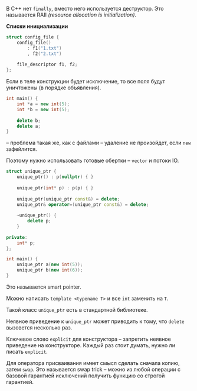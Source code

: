 В C++ нет `finally`, вместо него используется деструктор. Это называется RAII _(resource allocation is initialization)_.

**Списки инициализации**

```cpp
struct config_file {
    config_file()
        : f1("1.txt")
        , f2("2.txt")
        
    file_descriptor f1, f2;
};
```

Если в теле конструкции будет исключение, то все поля будут уничтожены (в порядке объявления).

```cpp
int main() {
    int *a = new int(5);
    int *b = new int(5);
    
    delete b;
    delete a;
}
```
– проблема такая же, как с файлами – удаление не произойдет, если `new` зафейлится.

Поэтому нужно использовать готовые обертки – `vector` и потоки IO.

```cpp
struct unique_ptr {
    unique_ptr() : p(nullptr) { }
    
    unique_ptr(int* p) : p(p) { }
    
    unique_ptr(unique_ptr const&) = delete;
    unique_ptr& operator=(unique_ptr const&) = delete;
    
    ~unique_ptr() {
        delete p;
    }
    
private:
    int* p;
};

int main() {
    unique_ptr a(new int(5));
    unique_ptr b(new int(6));
}
```

Это называется smart pointer.

Можно написать `template <typename T>` и все `int` заменить на `T`.

Такой класс `unique_ptr` есть в стандартной библиотеке.

Неявное приведение к `unique_ptr` может приводить к тому, что `delete` вызовется несколько раз.

Ключевое слово `explicit` для конструктора – запретить неявное приведение на конструкторе. 
Каждый раз стоит думать, нужно ли писать `explicit`.

Для оператора присваивания имеет смысл сделать сначала копию, затем `swap`. Это называется swap trick –
можно из любой операции с базовой гарантией исключений получить функцию со строгой гарантией.
